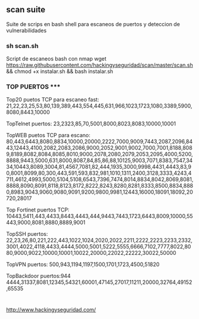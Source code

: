 ## scan suite

Suite de scrips en bash shell para escaneos de puertos y deteccion de vulnerabilidades

### sh scan.sh

Script de escaneos bash con nmap
wget https://raw.githubusercontent.com/hackingyseguridad/scan/master/scan.sh && chmod +x instalar.sh && bash instalar.sh

### TOP PUERTOS ***

Top20 puetos TCP para escaneo fast:
21,22,23,25,53,80,139,389,443,554,445,631,966,1023,1723,1080,3389,5900,8080,8443,10000

TopTelnet puertos: 
23,2323,85,70,5001,8000,8023,8083,10000,10001

TopWEB puetos TCP para escano: 80,443,6443,8080,8834,10000,20000,2222,7000,9009,7443,2087,2096,8443,12443,4100,2082,2083,2086,9000,2052,9001,9002,7000,7001,8188,8089,8189,8082,8084,8085,8010,9000,2078,2080,2079,2053,2095,4000,5200,8888,9443,5000,631,8000,8087,84,85,86,88,10125,9003,7071,8383,7547,3434,10443,8089,3004,81,4567,7081,82,444,1935,3000,9998,4431,4443,83,90,8001,8099,80,300,443,591,593,832,981,1010,1311,2400,3128,3333,4243,4711,4612,4993,5000,5104,5108,6543,7396,7474,8014,8834,8042,8069,8081,8888,8090,8091,8118,8123,8172,8222,8243,8280,8281,8333,8500,8834,8880,8983,9043,9060,9080,9091,9200,9800,9981,12443,16000,18091,18092,20720,28017

Top Fortinet puertos TCP:  
10443,5411,443,4433,8443,4443,444,9443,7443,1723,6443,8009,10000,55443,9000,8081,8880,8889,9001

TopSSH puertos: 
22,23,26,80,221,222,443,1022,1024,2020,2022,2211,2222,2223,2233,2332,3001,4022,4118,4433,4444,5000,5001,5222,5555,6666,7102,7777,8022,8080,9000,9022,10000,10001,10022,20000,22022,22222,30022,50000

TopVPN puertos: 
500,943,1194,1197,1500,1701,1723,4500,51820

TopBackdoor puertos:944
4444,31337,8081,12345,54321,60001,47145,27017,11211,20000,32764,49152,65535

#
http://www.hackingyseguridad.com/
#
